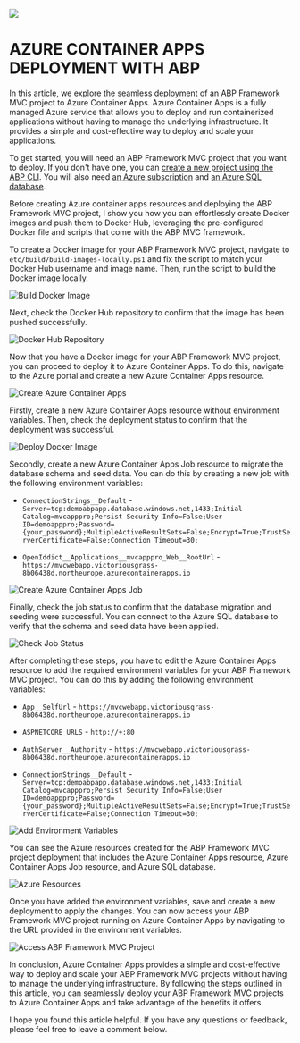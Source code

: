 ![](./images/azure-container-abp.png)

# AZURE CONTAINER APPS DEPLOYMENT WITH ABP

In this article, we explore the seamless deployment of an ABP Framework MVC project to Azure Container Apps. Azure Container Apps is a fully managed Azure service that allows you to deploy and run containerized applications without having to manage the underlying infrastructure. It provides a simple and cost-effective way to deploy and scale your applications.

To get started, you will need an ABP Framework MVC project that you want to deploy. If you don't have one, you can [create a new project using the ABP CLI](https://docs.abp.io/en/abp/latest/Startup-Templates/Application). You will also need [an Azure subscription](https://azure.microsoft.com) and [an Azure SQL database](https://azure.microsoft.com/en-gb/products/azure-sql).

Before creating Azure container apps resources and deploying the ABP Framework MVC project, I show you how you can effortlessly create Docker images and push them to Docker Hub, leveraging the pre-configured Docker file and scripts that come with the ABP MVC framework.

To create a Docker image for your ABP Framework MVC project, navigate to `etc/build/build-images-locally.ps1` and fix the script to match your Docker Hub username and image name. Then, run the script to build the Docker image locally.

![Build Docker Image](./images/build-docker-image.png)

Next, check the Docker Hub repository to confirm that the image has been pushed successfully.

![Docker Hub Repository](./images/docker-hub-repository.png)

Now that you have a Docker image for your ABP Framework MVC project, you can proceed to deploy it to Azure Container Apps. To do this, navigate to the Azure portal and create a new Azure Container Apps resource.

![Create Azure Container Apps](./images/create-azure-container-apps.png)

Firstly, create a new Azure Container Apps resource without environment variables. Then, check the deployment status to confirm that the deployment was successful.

![Deploy Docker Image](./images/deploy-docker-image.png)

Secondly, create a new Azure Container Apps Job resource to migrate the database schema and seed data. You can do this by creating a new job with the following environment variables:

- `ConnectionStrings__Default` - `Server=tcp:demoabpapp.database.windows.net,1433;Initial Catalog=mvcapppro;Persist Security Info=False;User ID=demoapppro;Password={your_password};MultipleActiveResultSets=False;Encrypt=True;TrustServerCertificate=False;Connection Timeout=30;`

- `OpenIddict__Applications__mvcapppro_Web__RootUrl` - `https://mvcwebapp.victoriousgrass-8b06438d.northeurope.azurecontainerapps.io`

![Create Azure Container Apps Job](./images/create-azure-container-apps-job.png)

Finally, check the job status to confirm that the database migration and seeding were successful. You can connect to the Azure SQL database to verify that the schema and seed data have been applied.

![Check Job Status](./images/check-job-status.png)

After completing these steps, you have to edit the Azure Container Apps resource to add the required environment variables for your ABP Framework MVC project. You can do this by adding the following environment variables:

- `App__SelfUrl` - `https://mvcwebapp.victoriousgrass-8b06438d.northeurope.azurecontainerapps.io`

- `ASPNETCORE_URLS` - `http://+:80`

- `AuthServer__Authority` - `https://mvcwebapp.victoriousgrass-8b06438d.northeurope.azurecontainerapps.io`

- `ConnectionStrings__Default` - `Server=tcp:demoabpapp.database.windows.net,1433;Initial Catalog=mvcapppro;Persist Security Info=False;User ID=demoapppro;Password={your_password};MultipleActiveResultSets=False;Encrypt=True;TrustServerCertificate=False;Connection Timeout=30;`

![Add Environment Variables](./images/add-environment-variables.png)

You can see the Azure resources created for the ABP Framework MVC project deployment that includes the Azure Container Apps resource, Azure Container Apps Job resource, and Azure SQL database.

![Azure Resources](./images/azure-resources.png)

Once you have added the environment variables, save and create a new deployment to apply the changes. You can now access your ABP Framework MVC project running on Azure Container Apps by navigating to the URL provided in the environment variables.

![Access ABP Framework MVC Project](./images/access-abp-framework-mvc-project.png)

In conclusion, Azure Container Apps provides a simple and cost-effective way to deploy and scale your ABP Framework MVC projects without having to manage the underlying infrastructure. By following the steps outlined in this article, you can seamlessly deploy your ABP Framework MVC projects to Azure Container Apps and take advantage of the benefits it offers.

I hope you found this article helpful. If you have any questions or feedback, please feel free to leave a comment below.

